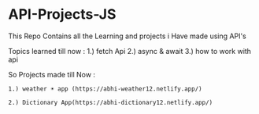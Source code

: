 # API-Projects-JS
This Repo Contains all the Learning and projects i Have made using API's

Topics learned till now :
1.) fetch Api
2.) async & await 
3.) how to work with api 



So Projects made till Now :

    1.) weather ☀️ app (https://abhi-weather12.netlify.app/)
    
    2.) Dictionary App(https://abhi-dictionary12.netlify.app/)
